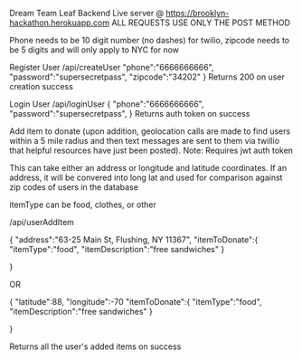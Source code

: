 Dream Team Leaf Backend
Live server @ https://brooklyn-hackathon.herokuapp.com
ALL REQUESTS USE ONLY THE POST METHOD

Phone needs to be 10 digit number (no dashes) for twilio,
zipcode needs to be 5 digits and will only apply to NYC for now

Register User /api/createUser
    "phone":"6666666666",
    "password":"supersecretpass",
    "zipcode":"34202"
}
Returns 200 on user creation success


Login User /api/loginUser
{
    "phone":"6666666666",
    "password":"supersecretpass",
}
Returns auth token on success


Add item to donate (upon addition, geolocation calls are made to find users within a 5 mile radius and then text messages are sent to them via twillio that
helpful resources have just been posted). 
Note: Requires jwt auth token

This can take either an address or longitude and latitude coordinates. If an address, it will be convered into long lat and used
for comparison against zip codes of users in the database 

itemType can be food, clothes, or other

/api/userAddItem

{
	"address":"63-25 Main St, Flushing, NY 11367",
	"itemToDonate":{
		"itemType":"food",
		"itemDescription":"free sandwiches"
	}
	
}

OR

{
	"latitude":88,
	"longitude":-70
	"itemToDonate":{
		"itemType":"food",
		"itemDescription":"free sandwiches"
	}
	
}

Returns all the user's added items on success
